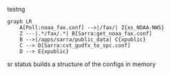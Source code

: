 testng

```mermaid
graph LR
    A[Poll:noaa_fax.conf] -->|/fax/| Z{xs_NOAA-NWS}
    Z ---|.*/fax/.*| B[Sarra:get_noaa_fax.conf]
    B -->|/apps/sarra/public_data| C{xpublic}
    C --> D[Sarra:cvt_gudfx_to_spc.conf]
    D --> E{xpublic}
```

sr status builds a structure of the configs in memory
